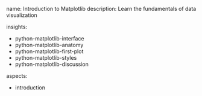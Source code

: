 name: Introduction to Matplotlib
description: Learn the fundamentals of data visualization

insights:
  - python-matplotlib-interface
  - python-matplotlib-anatomy
  - python-matplotlib-first-plot
  - python-matplotlib-styles
  - python-matplotlib-discussion

aspects:
  - introduction 